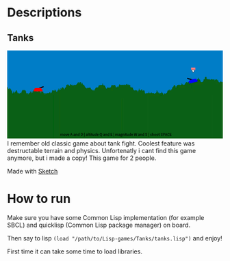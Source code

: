 # Descriptions
## Tanks
![anim](https://github.com/honix/Lisp-games/blob/master/Tanks/tank-animation.gif)
I remember old classic game about tank fight. Coolest feature was destructable terrain and physics. Unfortenatly i cant find this game anymore, but i made a copy! This game for 2 people.

Made with [Sketch](https://github.com/vydd/sketch)


# How to run
Make sure you have some Common Lisp implementation (for example SBCL) and quicklisp (Common Lisp package manager) on board.

Then say to lisp `(load "/path/to/Lisp-games/Tanks/tanks.lisp")` and enjoy!

First time it can take some time to load libraries.

